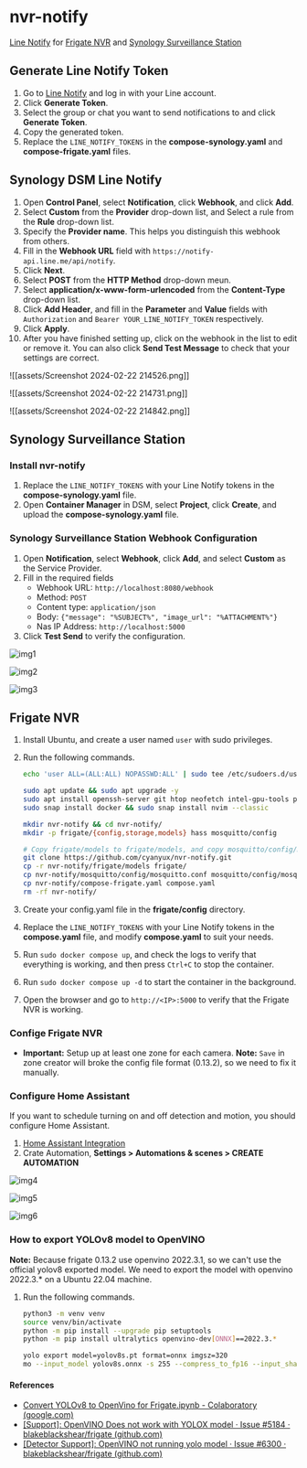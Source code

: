 # nvr-notify

[Line Notify](https://notify-bot.line.me/) for [Frigate NVR](https://github.com/blakeblackshear/frigate) and [Synology Surveillance Station](https://www.synology.com/en-global/surveillance)

## Generate Line Notify Token

1. Go to [Line Notify](https://notify-bot.line.me/my/) and log in with your Line account.
2. Click **Generate Token**.
3. Select the group or chat you want to send notifications to and click **Generate Token**.
4. Copy the generated token.
5. Replace the `LINE_NOTIFY_TOKENS` in the **compose-synology.yaml** and **compose-frigate.yaml** files.

## Synology DSM Line Notify

1. Open **Control Panel**, select **Notification**, click **Webhook**, and click **Add**.
2. Select **Custom** from the **Provider** drop-down list, and Select a rule from the **Rule** drop-down list.
3. Specify the **Provider name**. This helps you distinguish this webhook from others.
4. Fill in the **Webhook URL** field with `https://notify-api.line.me/api/notify`.
5. Click **Next**.
6. Select **POST** from the **HTTP Method** drop-down meun.
7. Select **application/x-www-form-urlencoded** from the **Content-Type** drop-down list.
8. Click **Add Header**, and fill in the **Parameter** and **Value** fields with `Authorization` and `Bearer YOUR_LINE_NOTIFY_TOKEN` respectively.
9. Click **Apply**.
10. After you have finished setting up, click on the webhook in the list to edit or remove it. You can also click **Send Test Message** to check that your settings are correct.

![[assets/Screenshot 2024-02-22 214526.png]]

![[assets/Screenshot 2024-02-22 214731.png]]

![[assets/Screenshot 2024-02-22 214842.png]]
## Synology Surveillance Station

### Install nvr-notify

1. Replace the `LINE_NOTIFY_TOKENS` with your Line Notify tokens in the **compose-synology.yaml** file.
2. Open **Container Manager** in DSM, select **Project**, click **Create**, and upload the **compose-synology.yaml** file.

### Synology Surveillance Station Webhook Configuration

1. Open **Notification**, select **Webhook**, click **Add**, and select **Custom** as the Service Provider.
2. Fill in the required fields
    - Webhook URL: `http://localhost:8080/webhook`
    - Method: `POST`
    - Content type: `application/json`
    - Body: `{"message": "%SUBJECT%", "image_url": "%ATTACHMENT%"}`
    - Nas IP Address: `http://localhost:5000`
3. Click **Test Send** to verify the configuration.

![img1](docs/img/img1.png)

![img2](docs/img/img2.png)

![img3](docs/img/img3.png)

## Frigate NVR

1. Install Ubuntu, and create a user named `user` with sudo privileges.
2. Run the following commands.

	```bash
	echo 'user ALL=(ALL:ALL) NOPASSWD:ALL' | sudo tee /etc/sudoers.d/user # Replace user with your username
	
	sudo apt update && sudo apt upgrade -y
	sudo apt install openssh-server git htop neofetch intel-gpu-tools python3-venv -y
	sudo snap install docker && sudo snap install nvim --classic
	
	mkdir nvr-notify && cd nvr-notify/
	mkdir -p frigate/{config,storage,models} hass mosquitto/config

	# Copy frigate/models to frigate/models, and copy mosquitto/config/mosquitto.conf to mosquitto/config/mosquitto.conf, and copy compose-frigate.yaml to compose.yaml
	git clone https://github.com/cyanyux/nvr-notify.git
	cp -r nvr-notify/frigate/models frigate/
	cp nvr-notify/mosquitto/config/mosquitto.conf mosquitto/config/mosquitto.conf
	cp nvr-notify/compose-frigate.yaml compose.yaml
	rm -rf nvr-notify/
	```

3. Create your config.yaml file in the **frigate/config** directory.
4. Replace the `LINE_NOTIFY_TOKENS` with your Line Notify tokens in the **compose.yaml** file, and modify **compose.yaml** to suit your needs.
5. Run `sudo docker compose up`, and check the logs to verify that everything is working, and then press `Ctrl+C` to stop the container.
6. Run `sudo docker compose up -d` to start the container in the background.
7. Open the browser and go to `http://<IP>:5000` to verify that the Frigate NVR is working.

### Confige Frigate NVR

- **Important:** Setup up at least one zone for each camera.
**Note:** `Save` in zone creator will broke the config file format (0.13.2), so we need to fix it manually.

### Configure Home Assistant

If you want to schedule turning on and off detection and motion, you should configure Home Assistant.

1. [Home Assistant Integration](https://docs.frigate.video/integrations/home-assistant)
2. Crate Automation, **Settings > Automations & scenes > CREATE AUTOMATION**

![img4](docs/img/img4.png)

![img5](docs/img/img5.png)

![img6](docs/img/img6.png)

### How to export YOLOv8 model to OpenVINO

**Note:** Because frigate 0.13.2 use openvino 2022.3.1, so we can't use the official yolov8 exported model. We need to export the model with openvino 2022.3.* on a Ubuntu 22.04 machine.

1. Run the following commands.

	```bash
	python3 -m venv venv
	source venv/bin/activate
	python -m pip install --upgrade pip setuptools
	python -m pip install ultralytics openvino-dev[ONNX]==2022.3.*

	yolo export model=yolov8s.pt format=onnx imgsz=320
	mo --input_model yolov8s.onnx -s 255 --compress_to_fp16 --input_shape [1,3,320,320]
	```

#### References

- [Convert YOLOv8 to OpenVino for Frigate.ipynb - Colaboratory (google.com)](https://colab.research.google.com/drive/1G05mESOhDdM1HpinKMJZWpI_jxNq_qIO?usp=sharing)
- [[Support]: OpenVINO Does not work with YOLOX model · Issue #5184 · blakeblackshear/frigate (github.com)](https://github.com/blakeblackshear/frigate/issues/5184#issuecomment-1449314504)
- [[Detector Support]: OpenVINO not running yolo model · Issue #6300 · blakeblackshear/frigate (github.com)](https://github.com/blakeblackshear/frigate/issues/6300)